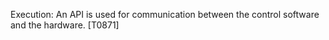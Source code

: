 Execution: An API is used for communication between the control software and the hardware. [T0871]


